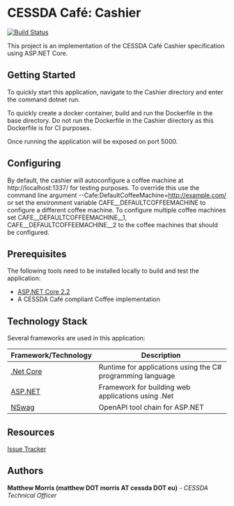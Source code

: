 # CESSDA Café: Cashier

[![Build Status](https://jenkins-dev.cessda.eu/buildStatus/icon?job=cessda.cafe.cashier%2Fmaster)](https://jenkins-dev.cessda.eu/job/cessda.cafe.cashier/job/master/)

This project is an implementation of the CESSDA Café Cashier specification using ASP.NET Core.

## Getting Started

To quickly start this application, navigate to the Cashier directory and enter the command dotnet run.

To quickly create a docker container, build and run the Dockerfile in the base directory. Do not run the Dockerfile in the Cashier directory as this Dockerfile is for CI purposes.

Once running the application will be exposed on port 5000.

## Configuring

By default, the cashier will autoconfigure a coffee machine at http://localhost:1337/ for testing purposes. To override this use the command line argument --Cafe:DefaultCoffeeMachine=http://example.com/ or set the environment variable CAFE__DEFAULTCOFFEEMACHINE to configure a different coffee machine. To configure multiple coffee machines set CAFE__DEFAULTCOFFEEMACHINE__1, CAFE__DEFAULTCOFFEEMACHINE__2 to the coffee machines that should be configured.

## Prerequisites

The following tools need to be installed locally to build and test the application:

* [ASP.NET Core 2.2](https://dotnet.microsoft.com/apps/aspnet)
* A CESSDA Café compliant Coffee implementation

## Technology Stack

Several frameworks are used in this application:

| Framework/Technology									| Description													|
| ----------------------------------------------------- | ------------------------------------------------------------- |
| [.Net Core](https://dotnet.microsoft.com/)			| Runtime for applications using the C# programming language	|
| [ASP.NET](https://dotnet.microsoft.com/apps/aspnet)	| Framework for building web applications using .Net			|
| [NSwag](https://github.com/RicoSuter/NSwag)			| OpenAPI tool chain for ASP.NET								|

## Resources

[Issue Tracker](https://bitbucket.org/cessda/cessda.cafe.cashier/issues?status=new&status=open)

## Authors

**Matthew Morris (matthew DOT morris AT cessda DOT eu)** - *CESSDA Technical Officer*
